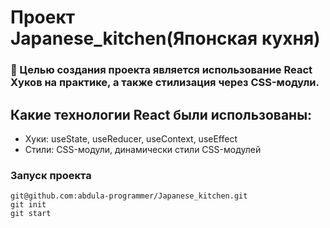 <h1>Проект Japanese_kitchen(Японская кухня)</h1>

<h3>
   🎯 Целью создания проекта является использование React Хуков на практике, а также
  стилизация через CSS-модули.
</h3>

<h2>Какие технологии React были использованы:</h2>
<ul>
  <li>Хуки: useState, useReducer, useContext, useEffect</li>
  <li>Стили: CSS-модули, динамически стили CSS-модулей</li>
</ul>




<h3>Запуск проекта</h3>
  
    git@github.com:abdula-programmer/Japanese_kitchen.git
    git init
    git start

